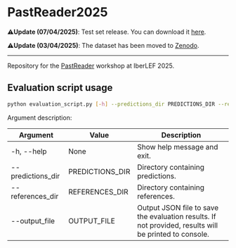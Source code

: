 # PastReader2025

⚠️**Update (07/04/2025)**: Test set release. You can download it [here](https://zenodo.org/records/15166903).

⚠️**Update (03/04/2025)**: The dataset has been moved to [Zenodo](https://zenodo.org/records/15084265).

---

Repository for the [PastReader](https://sites.google.com/view/pastreader2025) workshop at IberLEF 2025.

## Evaluation script usage

```bash
python evaluation_script.py [-h] --predictions_dir PREDICTIONS_DIR --references_dir REFERENCES_DIR [--output_file OUTPUT_FILE]
```

Argument description:

| Argument | Value | Description |
|----------|-------|-------------|
| -h, --help | None| Show help message and exit. |
| --predictions_dir | PREDICTIONS_DIR | Directory containing predictions. |
| --references_dir | REFERENCES_DIR | Directory containing references. |
| --output_file | OUTPUT_FILE | Output JSON file to save the evaluation results. If not provided, results will be printed to console. |
